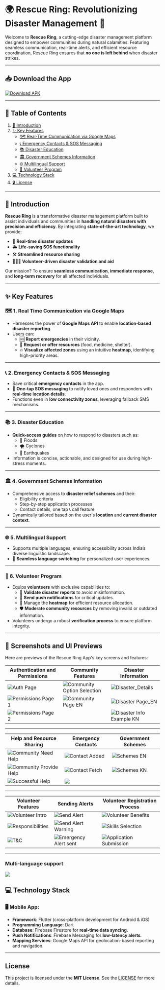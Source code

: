 # 🌍 **Rescue Ring: Revolutionizing Disaster Management** 🚨

Welcome to **Rescue Ring**, a cutting-edge disaster management platform designed to empower communities during natural calamities. Featuring seamless communication, real-time alerts, and efficient resource coordination, Rescue Ring ensures that **no one is left behind** when disaster strikes. 

---

## 📥 **Download the App**

[![Download APK](https://camo.githubusercontent.com/2b0b605d77141fd0ff5f5aa8159f6121c4d4bd213d5ee2aba1753d678faaf28c/68747470733a2f2f692e6962622e636f2f71306d6463345a2f6765742d69742d6f6e2d6769746875622e706e67)](https://github.com/RescueRing/resources/raw/refs/heads/main/app/apk_file/app-release.apk)

---

## 📜 **Table of Contents**

1. [🚀 Introduction](#-introduction)
2. [✨ Key Features](#-key-features)
   - [🗺️ Real-Time Communication via Google Maps](#-1-real-time-communication-via-google-maps)
   - [📞 Emergency Contacts & SOS Messaging](#-2-emergency-contacts--sos-messaging)
   - [📚 Disaster Education](#-3-disaster-education)
   - [🏛️ Government Schemes Information](#-4-government-schemes-information)
   - [🌐 Multilingual Support](#-5-multilingual-support)
   - [🤝 Volunteer Program](#-6-volunteer-program)
3. [💻 Technology Stack](#-technology-stack)
4. [🔒 License](#-license)

---

## 🚀 **Introduction**

**Rescue Ring** is a transformative disaster management platform built to assist individuals and communities in **handling natural disasters with precision and efficiency**. By integrating **state-of-the-art technology**, we provide:  
- 🌟 **Real-time disaster updates**  
- 🚑 **Life-saving SOS functionality**  
- 🛠️ **Streamlined resource sharing**  
- 🧑‍🤝‍🧑 **Volunteer-driven disaster validation and aid**

Our mission? To ensure **seamless communication**, **immediate response**, and **long-term recovery** for all affected individuals.

---

## ✨ **Key Features**

### 🗺️ **1. Real Time Communication via Google Maps** <a name="-1-real-time-communication-via-google-maps"></a>
- Harnesses the power of **Google Maps API** to enable **location-based disaster reporting**.  
- Users can:  
  - 🆘 **Report emergencies** in their vicinity.  
  - 🍞 **Request or offer resources** (food, medicine, shelter).  
  - 🔥 **Visualize affected zones** using an intuitive **heatmap**, identifying high-priority areas.  

---

### 📞 **2. Emergency Contacts & SOS Messaging**
- Save critical **emergency contacts** in the app.  
- 🚨 **One-tap SOS messaging** to notify loved ones and responders with **real-time location details**.  
- Functions even in **low connectivity zones**, leveraging fallback SMS mechanisms.  

---

### 📚 **3. Disaster Education**
- **Quick-access guides** on how to respond to disasters such as:  
  - 🌊 Floods  
  - 🌪️ Cyclones  
  - 🌋 Earthquakes  
- Information is concise, actionable, and designed for use during high-stress moments.

---

### 🏛️ **4. Government Schemes Information** <a name="-4-government-schemes-information"></a>
- Comprehensive access to **disaster relief schemes** and their:  
  - Eligibility criteria  
  - Step-by-step application processes
  - Contact details, one tap 📞 call feature
- Dynamically tailored based on the user's **location** and **current disaster context**.  

---

### 🌐 **5. Multilingual Support**
- Supports multiple languages, ensuring accessibility across India’s diverse linguistic landscape.  
- 🔄 **Seamless language switching** for personalized user experiences.  

---

### 🤝 **6. Volunteer Program**
- Equips **volunteers** with exclusive capabilities to:  
  - 📝 **Validate disaster reports** to avoid misinformation.  
  - 📢 **Send push notifications** for critical updates.  
  - 📍 Manage the **heatmap** for efficient resource allocation.  
  - 🛡️ **Moderate community resources** by removing invalid or outdated information.  
- Volunteers undergo a robust **verification process** to ensure platform integrity.  

---

## 📸 Screenshots and UI Previews

Here are previews of the Rescue Ring App's key screens and features:

| **Authentication and Permissions** | **Community Features** | **Disaster Information** |
|------------------------------------|------------------------|---------------------------|
| ![Auth Page](https://github.com/user-attachments/assets/077e39f5-112c-4b76-9458-51e838e32f84)       | ![Community Option Selection](https://github.com/user-attachments/assets/e716ea53-3c2d-4ae7-99cc-7ea6ecbc8d59) | ![Disaster_Details](https://github.com/user-attachments/assets/55e96622-e31b-4598-a90b-dc8ae01cb2b2) |
| ![Permissions Page 1](https://github.com/user-attachments/assets/447b26b8-8233-41d1-8518-558cec89342a) | ![Community Page EN](https://github.com/user-attachments/assets/cc0c1213-ce13-40a7-9e3f-4ce1e31ba750) | ![Disaster Page_EN](https://github.com/user-attachments/assets/a87841d3-8f9f-4e4b-ac3c-cefc87156759) |
| ![Permissions Page 2](https://github.com/user-attachments/assets/3afe90e8-b5b9-4029-adce-6c358ea5d78a) |  | ![Disaster Info Example KN](https://github.com/user-attachments/assets/83347b69-e60f-4073-91d3-5135db3140c3) |

---


| **Help and Resource Sharing** | **Emergency Contacts** | **Government Schemes** |
|-------------------------------|------------------------|-------------------------|
| ![Community Need Help](https://github.com/user-attachments/assets/655de880-c783-4461-ab2b-87a3ad0490bd) | ![Contact Added](https://github.com/user-attachments/assets/86642f9e-d5aa-4c4c-b911-d07c1e4559b8) | ![Schemes EN](https://github.com/user-attachments/assets/780ca60a-638e-4bcc-82ba-825184812c34) |
| ![Community Provide Help](https://github.com/user-attachments/assets/899a76ed-af1d-48d5-bd07-c8b70af13e7c) | ![Contact Fetch](https://github.com/user-attachments/assets/dea1f71b-23d7-4864-886e-1fd7f9cb228a) | ![Schemes KN](https://github.com/user-attachments/assets/7869f8bd-625e-40ea-8cec-0c4f4a204eb5) |
| ![Successful Help](https://github.com/user-attachments/assets/12afd51a-0408-4f5b-a3c9-204d22deb88e) | ![](https://github.com/user-attachments/assets/9ddacc0e-10f2-42bf-895c-88e37ac52142) |  |

---

| **Volunteer Features** | **Sending Alerts** | **Volunteer Registration Process** |
|-------------------------|--------------------|------------------------------------|
| ![Volunteer Intro](https://github.com/user-attachments/assets/d8ed6a2b-945b-42c3-b5c5-d03cb86e8ecb) | ![Send Alert](https://github.com/user-attachments/assets/c358ae30-1bda-4516-9dc3-27af32889f47) | ![Volunteer Benefits](https://github.com/user-attachments/assets/42337342-e504-41e9-acd4-ba9d0795609a) |
| ![Responsibilities](https://github.com/user-attachments/assets/c20216ae-c3b4-4677-a6bd-ea886b2ed679) | ![Send Alert Warning](https://github.com/user-attachments/assets/b63eacc8-b5b7-48b3-b8d8-9f3b1f406b3c) | ![Skills Selection](https://github.com/user-attachments/assets/87c0551f-2ac8-4511-aa18-f6013a9a3477) |
| ![T&C](https://github.com/user-attachments/assets/3cccc2e3-3ef7-4f78-9e28-a7a9dad4c6a4) | ![Emergency Alert sent](https://github.com/user-attachments/assets/dfac54d8-b8bc-4d55-9a0c-c5a747ec8ae8) | ![Application Submission](https://github.com/user-attachments/assets/c5680358-bdd4-4d38-ae63-c1aa8ed2e9b8) |

---
### Multi-language support
<img src="https://github.com/user-attachments/assets/8552b0c3-47d6-4bc7-8e62-5143462de658"/>



## 💻 **Technology Stack**

### 🖥️ **Mobile App**:
- **Framework**: Flutter (cross-platform development for Android & iOS)  
- **Programming Language**: Dart  
- **Database**: Firebase Firestore for **real-time data syncing**.  
- **Push Notifications**: Firebase Messaging for **low-latency alerts**.  
- **Mapping Services**: Google Maps API for geolocation-based reporting and navigation.  
 

---
## License <a name="-license"></a>
This project is licensed under the **MIT License**. See the [LICENSE](LICENSE) for more details.

